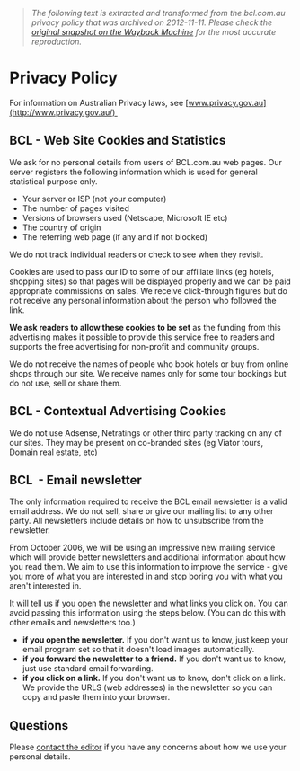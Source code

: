 > *The following text is extracted and transformed from the bcl.com.au privacy policy that was archived on 2012-11-11. Please check the [original snapshot on the Wayback Machine](https://web.archive.org/web/20121111112124id_/http%3A//www.bcl.com.au/privacy.htm) for the most accurate reproduction.*

# Privacy Policy

For information on Australian Privacy laws, see [www.privacy.gov.au](http://www.privacy.gov.au/) 

##  BCL - Web Site Cookies and Statistics

We ask for no personal details from users of BCL.com.au web pages. Our server registers the following information which is used for general statistical purpose only.

  * Your server or ISP (not your computer)
  * The number of pages visited
  * Versions of browsers used (Netscape, Microsoft IE etc)
  * The country of origin
  * The referring web page (if any and if not blocked) 



We do not track individual readers or check to see when they revisit. 

Cookies are used to pass our ID to some of our affiliate links (eg hotels, shopping sites) so that pages will be displayed properly and we can be paid appropriate commissions on sales. We receive click-through figures but do not receive any personal information about the person who followed the link. 

**We ask readers to allow these cookies to be set** as the funding from this advertising makes it possible to provide this service free to readers and supports the free advertising for non-profit and community groups. 

We do not receive the names of people who book hotels or buy from online shops through our site. We receive names only for some tour bookings but do not use, sell or share them.

##  BCL - Contextual Advertising Cookies

We do not use Adsense, Netratings or other third party tracking on any of our sites. They may be present on co-branded sites (eg Viator tours, Domain real estate, etc)

##  BCL  \- Email newsletter

The only information required to receive the BCL email newsletter is a valid email address. We do not sell, share or give our mailing list to any other party. All newsletters include details on how to unsubscribe from the newsletter. 

From October 2006, we will be using an impressive new mailing service which will provide better newsletters and additional information about how you read them. We aim to use this information to improve the service - give you more of what you are interested in and stop boring you with what you aren't interested in. 

It will tell us if you open the newsletter and what links you click on. You can avoid passing this information using the steps below. (You can do this with other emails and newsletters too.)

  * **if you open the newsletter.** If you don't want us to know, just keep your email program set so that it doesn't load images automatically. 
  * **if you forward the newsletter to a friend.** If you don't want us to know, just use standard email forwarding.
  * **if you click on a link.** If you don't want us to know, don't click on a link. We provide the URLS (web addresses) in the newsletter so you can copy and paste them into your browser. 



##  Questions

Please [contact the editor](https://web.archive.org/web/20121111112124id_/http%3A//www.bcl.com.au/contact.htm) if you have any concerns about how we use your personal details.
